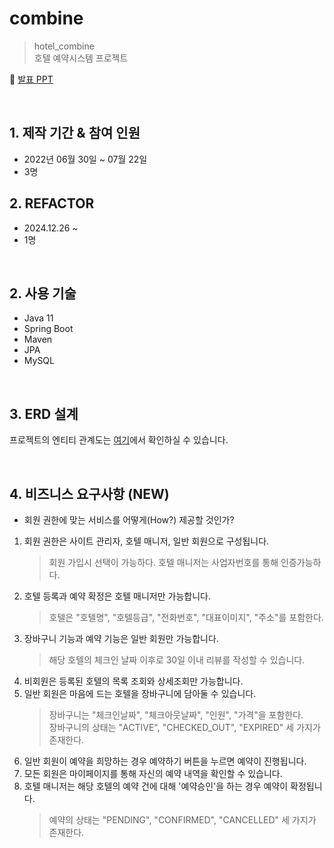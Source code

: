 # combine
>hotel_combine <br>
>호텔 예약시스템 프로젝트

:pushpin: [발표 PPT](https://docs.google.com/presentation/d/1zpB9VX4c_HRFyFEYx9_s9W1bYuMOSAqe/edit#slide=id.p1)

<br>

## 1. 제작 기간 & 참여 인원
- 2022년 06월 30일 ~ 07월 22일
- 3명

## 2. REFACTOR 
- 2024.12.26 ~
- 1명

<br>

## 2. 사용 기술
  - Java 11
  - Spring Boot
  - Maven
  - JPA
  - MySQL
  
<br>

## 3. ERD 설계
프로젝트의 엔티티 관계도는 [여기](NEWDB_IMAGE.jpg)에서 확인하실 수 있습니다.

<br>

## 4. 비즈니스 요구사항 (NEW)
- 회원 권한에 맞는 서비스를 어떻게(How?) 제공할 것인가?
1. 회원 권한은 사이트 관리자, 호텔 매니저, 일반 회원으로 구성됩니다.
    >  회원 가입시 선택이 가능하다.
    >  호텔 매니저는 사업자번호를 통해 인증가능하다.
2. 호텔 등록과 예약 확정은 호텔 매니저만 가능합니다.
    > 호텔은 "호텔명", "호텔등급", "전화번호", "대표이미지", "주소"를 포함한다.
4. 장바구니 기능과 예약 기능은 일반 회원만 가능합니다.
    >  해당 호텔의 체크인 날짜 이후로 30일 이내 리뷰를 작성할 수 있습니다.
5. 비회원은 등록된 호텔의 목록 조회와 상세조회만 가능합니다.
6. 일반 회원은 마음에 드는 호텔을 장바구니에 담아둘 수 있습니다.
    > 장바구니는 "체크인날짜", "체크아웃날짜", "인원", "가격"을 포함한다. <br>
    > 장바구니의 상태는 "ACTIVE", "CHECKED_OUT", "EXPIRED" 세 가지가 존재한다.
8. 일반 회원이 예약을 희망하는 경우 예약하기 버튼을 누르면 예약이 진행됩니다.
9. 모든 회원은 마이페이지를 통해 자신의 예약 내역을 확인할 수 있습니다.
10. 호텔 매니저는 해당 호텔의 예약 건에 대해 '예약승인'을 하는 경우 예약이 확정됩니다.
    > 예약의 상태는 "PENDING", "CONFIRMED", "CANCELLED" 세 가지가 존재한다.


